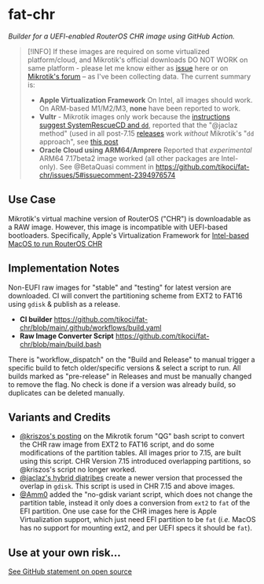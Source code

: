 # fat-chr

*Builder for a UEFI-enabled RouterOS CHR image using GitHub Action.*

> [!INFO]
> If these images are required on some virtualized platform/cloud, and Mikrotik's official downloads DO NOT WORK on same platform - please let me know either as [issue](https://github.com/tikoci/fat-chr/issues) here or on [Mikrotik's forum](https://forum.mikrotik.com/viewtopic.php?t=184254) – as I've been collecting data.  The current summary is:
> * **Apple Virtualization Framework**  On Intel, all images should work.  On ARM-based M1/M2/M3, **none** have been reported to work.  
> * **Vultr** - Mikrotik images only work because the [instructions suggest SystemRescueCD and `dd`](https://help.mikrotik.com/docs/display/ROS/CHR+Vultr+installation), reported that the "@jaclaz method" (used in all post-7.15 [releases](https://github.com/tikoci/fat-chr/releases) work _without_  Mikrotik's "`dd` approach", see [this post](https://forum.mikrotik.com/viewtopic.php?t=184254&hilit=EUFI#p1100169)
> * **Oracle Cloud using ARM64/Amprere**  Reported that _experimental_ ARM64 7.17beta2 image worked (all other packages are Intel-only).  See @BetaQuasi comment in https://github.com/tikoci/fat-chr/issues/5#issuecomment-2394976574


## Use Case
Mikrotik's virtual machine version of RouterOS ("CHR") is downloadable as a RAW image.  However, this image is incompatible with UEFI-based bootloaders.  Specifically, Apple's Virtualization Framework for [Intel-based MacOS to run RouterOS CHR](https://forum.mikrotik.com/viewtopic.php?t%253D204805#p1057569)

## Implementation Notes
Non-EUFI raw images for "stable" and "testing" for latest version are downloaded.  CI will convert the partitioning scheme from EXT2 to FAT16 using `gdisk` & publish as a release.
* **CI builder** https://github.com/tikoci/fat-chr/blob/main/.github/workflows/build.yaml
* **Raw Image Converter Script** https://github.com/tikoci/fat-chr/blob/main/build.bash

There is "workflow_dispatch" on the "Build and Release" to manual trigger a specific build to fetch older/specific versions & select a script to run.  All builds marked as "pre-release" in Releases and must be manually changed to remove the flag. No check is done if a version was already build, so duplicates can be deleted manually.  

## Variants and Credits 
* [@kriszos's posting](https://forum.mikrotik.com/viewtopic.php?p=1025068&hilit=UEFI#p933799) on the Mikrotik forum "QG" bash script to convert the CHR raw image from EXT2 to FAT16 script, and do some modifications of the partition tables.  All images prior to 7.15, are built using this script.  CHR Version 7.15 introduced overlapping partitions, so @kriszos's script no longer worked.  
* [@jaclaz's hybrid diatribes](https://forum.mikrotik.com/viewtopic.php?p=1100753&hilit=uefi#p1098260) create a newer version that processed the overlap in `gdisk`.  This script is used in CHR 7.15 and above images.
* [@Amm0]() added the "no-gdisk variant script, which does not change the partition table, instead it only does a conversion from `ext2` to `fat` of the EFI partition.  One use case for the CHR images here is Apple Virtualization support, which just need EFI partition to be `fat` (_i.e._ MacOS has no support for mounting ext2, and per UEFI specs it should be `fat`).  

## Use at your own risk...
[See GitHub statement on open source](https://opensource.guide/notices/)
